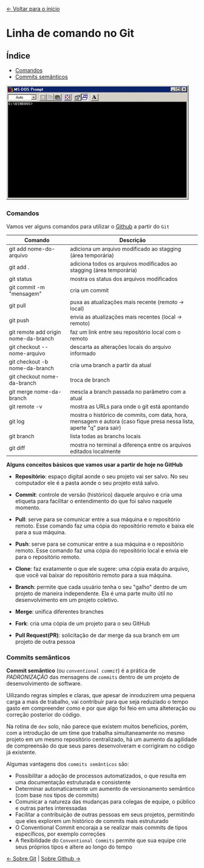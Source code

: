 [<- Voltar para o início](../README.md)

# Linha de comando no Git

## Índice
- [Comandos](#comandos)
- [Commits semânticos](#commits-semânticos)

<img src="../imgs/cli/cli.gif" alt="Logo do git" />

### Comandos
  Vamos ver alguns comandos para utilizar o [Github](https://github.com/) a partir do `Git`


  Comando                         | Descrição
--------------------------------|-------------------------------------------------------
git add nome-do-arquivo         | adiciona um arquivo modificado ao stagging (área temporária) 
git add .                       | adiciona todos os arquivos modificados ao stagging (área temporária) 
git status                      | mostra os status dos arquivos modificados
git commit -m "mensagem"        | cria um commit
git pull                        | puxa as atualizações mais recente (remoto -> local)
git push                        | envia as atualizações mais recentes (local -> remoto)
git remote add origin nome-da-branch   | faz um link entre seu repositório local com o remoto 
git checkout -- nome-arquivo    | descarta as alterações locais do arquivo informado
git checkout -b nome-da-branch  | cria uma branch a partir da atual
git checkout nome-da-branch     | troca de branch
git merge nome-da-branch        | mescla a branch passada no parâmetro com a atual
git remote -v                   | mostra as URLs para onde o git está apontando
git log                         | mostra o histórico de commits, com data, hora, mensagem e autora (caso fique presa nessa lista, aperte "q" para sair)
git branch                      | lista todas as branchs locais
git diff                        | mostra no terminal a diferença entre os arquivos editados localmente

  **Alguns conceitos básicos que vamos usar a partir de hoje no GitHub**

  * **Repositório**: espaço digital aonde o seu projeto vai ser salvo. No seu computador ele é a pasta aonde o seu projeto está salvo.

  * **Commit**: controle de versão (histórico) daquele arquivo e cria uma etiqueta para facilitar o entendimento do que foi salvo naquele momento.

  * **Pull**: serve para se comunicar entre a sua máquina e o repositório remoto. Esse comando faz uma cópia do repositório remoto e baixa ele para a sua máquina.

  * **Push**: serve para se comunicar entre a sua máquina e o repositório remoto. Esse comando faz uma cópia do repositório local e envia ele para o repositório remoto.

  * **Clone**: faz exatamente o que ele sugere: uma cópia exata do arquivo, que você vai baixar do repositório remoto para a sua máquina.

  * **Branch**: permite que cada usuário tenha o seu "galho" dentro de um projeto de maneira independente. Ela é uma parte muito útil no desenvolvimento em um projeto coletivo.

  * **Merge**: unifica diferentes branches

  * **Fork**: cria uma cópia de um projeto para o seu GitHub

  * **Pull Request(PR)**: solicitação de dar merge da sua branch em um projeto de outra pessoa


### Commits semânticos

  **Commit semântico** (ou *`conventional commit`*) é a prática de *PADRONIZAÇÃO* das mensagens de `commits` dentro de um projeto de desenvolvimento de software.

  Uilizando regras simples e claras, que apesar de inroduzirem uma pequena carga a mais de trabalho, vai contribuir para que seja reduziado o tempo gasto em compreender como e por que algo foi feio em uma alteteração ou correção posterior do código.

  Na rotina de `dev` solo, não parece que existem muitos benefícios, porém, com a introdução de um time que trabalha simultaneamente no mesmo projeto em um mesmo repositório centralizado, há um aumento da agilidade de compreensão do que seus pares desenvolveram e corrigiram no código já existente.

  Algumas vantagens dos `commits semânticos` são:
   - Possibilitar a adoção de processos automatizados, o que resulta em uma documentação estruturada e consistente
  - Determinar automaticamente um aumento de versionamento semântico (com base nos tipos de commits)
  - Comunicar a natureza das mudanças para colegas de equipe, o público e outras partes interessadas
  - Facilitar a contribuição de outras pessoas em seus projetos, permitindo que eles explorem um histórico de commits mais estruturado
  - O Conventional Commit encoraja a se realizar mais commits de tipos específicos, por exemplo correções
  - A flexibilidade do `Conventional Commits` permite que sua equipe crie seus próprios tipos e altere ao longo do tempo


[<- Sobre Git](./02-sobre-git.md) | [Sobre Github ->](./04-sobre-github.md)